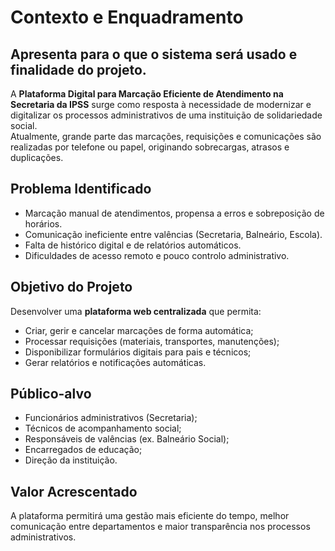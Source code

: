 # Contexto e Enquadramento
Apresenta para o que o sistema será usado e finalidade do projeto.
---

A **Plataforma Digital para Marcação Eficiente de Atendimento na Secretaria da IPSS** surge como resposta à necessidade de modernizar e digitalizar os processos administrativos de uma instituição de solidariedade social.  
Atualmente, grande parte das marcações, requisições e comunicações são realizadas por telefone ou papel, originando sobrecargas, atrasos e duplicações.

## Problema Identificado
- Marcação manual de atendimentos, propensa a erros e sobreposição de horários.  
- Comunicação ineficiente entre valências (Secretaria, Balneário, Escola).  
- Falta de histórico digital e de relatórios automáticos.  
- Dificuldades de acesso remoto e pouco controlo administrativo.

## Objetivo do Projeto
Desenvolver uma **plataforma web centralizada** que permita:
- Criar, gerir e cancelar marcações de forma automática;  
- Processar requisições (materiais, transportes, manutenções);  
- Disponibilizar formulários digitais para pais e técnicos;  
- Gerar relatórios e notificações automáticas.

## Público-alvo
- Funcionários administrativos (Secretaria);
- Técnicos de acompanhamento social;
- Responsáveis de valências (ex. Balneário Social);
- Encarregados de educação;
- Direção da instituição.

## Valor Acrescentado
A plataforma permitirá uma gestão mais eficiente do tempo, melhor comunicação entre departamentos e maior transparência nos processos administrativos.
